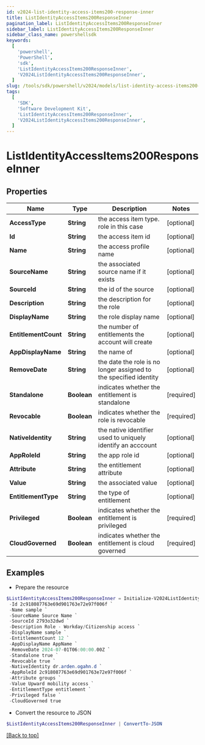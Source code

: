 ```yaml
---
id: v2024-list-identity-access-items200-response-inner
title: ListIdentityAccessItems200ResponseInner
pagination_label: ListIdentityAccessItems200ResponseInner
sidebar_label: ListIdentityAccessItems200ResponseInner
sidebar_class_name: powershellsdk
keywords:
  [
    'powershell',
    'PowerShell',
    'sdk',
    'ListIdentityAccessItems200ResponseInner',
    'V2024ListIdentityAccessItems200ResponseInner',
  ]
slug: /tools/sdk/powershell/v2024/models/list-identity-access-items200-response-inner
tags:
  [
    'SDK',
    'Software Development Kit',
    'ListIdentityAccessItems200ResponseInner',
    'V2024ListIdentityAccessItems200ResponseInner',
  ]
---
```


# ListIdentityAccessItems200ResponseInner

## Properties

| Name | Type | Description | Notes |
| --- | --- | --- | --- |
| **AccessType** | **String** | the access item type. role in this case | [optional] |
| **Id** | **String** | the access item id | [optional] |
| **Name** | **String** | the access profile name | [optional] |
| **SourceName** | **String** | the associated source name if it exists | [optional] |
| **SourceId** | **String** | the id of the source | [optional] |
| **Description** | **String** | the description for the role | [optional] |
| **DisplayName** | **String** | the role display name | [optional] |
| **EntitlementCount** | **String** | the number of entitlements the account will create | [optional] |
| **AppDisplayName** | **String** | the name of | [optional] |
| **RemoveDate** | **String** | the date the role is no longer assigned to the specified identity | [optional] |
| **Standalone** | **Boolean** | indicates whether the entitlement is standalone | [required] |
| **Revocable** | **Boolean** | indicates whether the role is revocable | [required] |
| **NativeIdentity** | **String** | the native identifier used to uniquely identify an acccount | [optional] |
| **AppRoleId** | **String** | the app role id | [optional] |
| **Attribute** | **String** | the entitlement attribute | [optional] |
| **Value** | **String** | the associated value | [optional] |
| **EntitlementType** | **String** | the type of entitlement | [optional] |
| **Privileged** | **Boolean** | indicates whether the entitlement is privileged | [required] |
| **CloudGoverned** | **Boolean** | indicates whether the entitlement is cloud governed | [required] |

## Examples

- Prepare the resource

```powershell
$ListIdentityAccessItems200ResponseInner = Initialize-V2024ListIdentityAccessItems200ResponseInner  -AccessType role `
 -Id 2c918087763e69d901763e72e97f006f `
 -Name sample `
 -SourceName Source Name `
 -SourceId 2793o32dwd `
 -Description Role - Workday/Citizenship access `
 -DisplayName sample `
 -EntitlementCount 12 `
 -AppDisplayName AppName `
 -RemoveDate 2024-07-01T06:00:00.00Z `
 -Standalone true `
 -Revocable true `
 -NativeIdentity dr.arden.ogahn.d `
 -AppRoleId 2c918087763e69d901763e72e97f006f `
 -Attribute groups `
 -Value Upward mobility access `
 -EntitlementType entitlement `
 -Privileged false `
 -CloudGoverned true
```

- Convert the resource to JSON

```powershell
$ListIdentityAccessItems200ResponseInner | ConvertTo-JSON
```

[[Back to top]](#)
